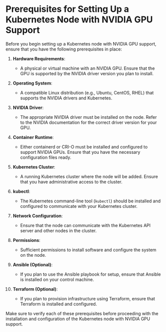 # Prerequisites for Setting Up a Kubernetes Node with NVIDIA GPU Support

Before you begin setting up a Kubernetes node with NVIDIA GPU support, ensure that you have the following prerequisites in place:

1. **Hardware Requirements**:
   - A physical or virtual machine with an NVIDIA GPU. Ensure that the GPU is supported by the NVIDIA driver version you plan to install.

2. **Operating System**:
   - A compatible Linux distribution (e.g., Ubuntu, CentOS, RHEL) that supports the NVIDIA drivers and Kubernetes.

3. **NVIDIA Driver**:
   - The appropriate NVIDIA driver must be installed on the node. Refer to the NVIDIA documentation for the correct driver version for your GPU.

4. **Container Runtime**:
   - Either containerd or CRI-O must be installed and configured to support NVIDIA GPUs. Ensure that you have the necessary configuration files ready.

5. **Kubernetes Cluster**:
   - A running Kubernetes cluster where the node will be added. Ensure that you have administrative access to the cluster.

6. **kubectl**:
   - The Kubernetes command-line tool (`kubectl`) should be installed and configured to communicate with your Kubernetes cluster.

7. **Network Configuration**:
   - Ensure that the node can communicate with the Kubernetes API server and other nodes in the cluster.

8. **Permissions**:
   - Sufficient permissions to install software and configure the system on the node.

9. **Ansible (Optional)**:
   - If you plan to use the Ansible playbook for setup, ensure that Ansible is installed on your control machine.

10. **Terraform (Optional)**:
    - If you plan to provision infrastructure using Terraform, ensure that Terraform is installed and configured.

Make sure to verify each of these prerequisites before proceeding with the installation and configuration of the Kubernetes node with NVIDIA GPU support.